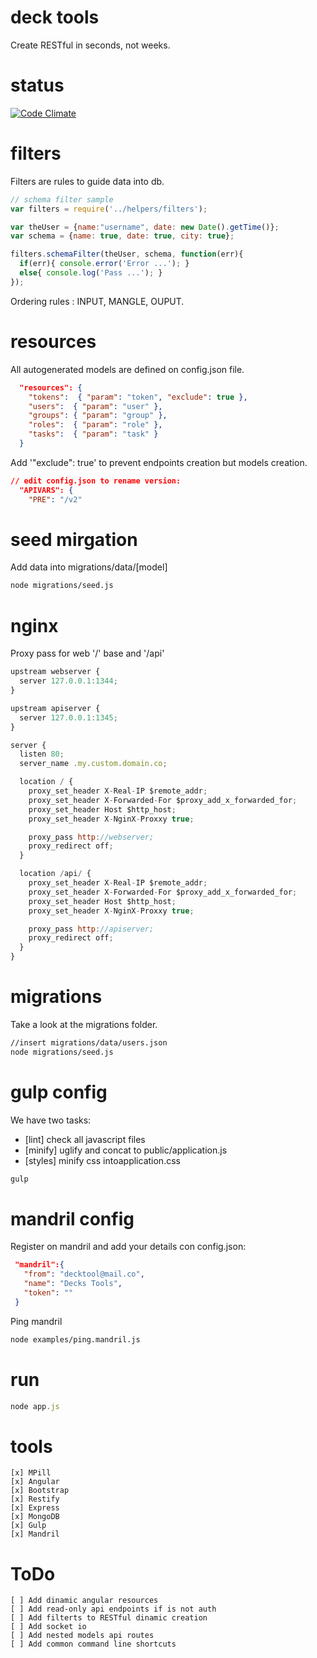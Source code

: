 deck tools
===
Create RESTful in seconds, not weeks.

status
===
[![Code Climate](https://codeclimate.com/github/MoNoApps/deck/badges/gpa.svg)](https://codeclimate.com/github/MoNoApps/deck)


filters
===
Filters are rules to guide data into db.
`````js
// schema filter sample
var filters = require('../helpers/filters');

var theUser = {name:"username", date: new Date().getTime()};
var schema = {name: true, date: true, city: true};

filters.schemaFilter(theUser, schema, function(err){
  if(err){ console.error('Error ...'); }
  else{ console.log('Pass ...'); }
});
``````
Ordering rules : INPUT, MANGLE,  OUPUT.

resources
===
All autogenerated models are defined on config.json file.
`````json
  "resources": {
    "tokens":  { "param": "token", "exclude": true },
    "users":  { "param": "user" },
    "groups": { "param": "group" },
    "roles":  { "param": "role" },
    "tasks":  { "param": "task" }
  }
`````
Add '"exclude": true' to prevent endpoints creation but models creation.

`````json
// edit config.json to rename version:
  "APIVARS": {
    "PRE": "/v2"
`````

seed mirgation
===
Add data into migrations/data/[model]

`````sh
node migrations/seed.js
`````

nginx
===
Proxy pass for web '/' base and '/api'
`````js
upstream webserver {
  server 127.0.0.1:1344;
}

upstream apiserver {
  server 127.0.0.1:1345;
}

server {
  listen 80;
  server_name .my.custom.domain.co;

  location / {
    proxy_set_header X-Real-IP $remote_addr;
    proxy_set_header X-Forwarded-For $proxy_add_x_forwarded_for;
    proxy_set_header Host $http_host;
    proxy_set_header X-NginX-Proxxy true;

    proxy_pass http://webserver;
    proxy_redirect off;
  }

  location /api/ {
    proxy_set_header X-Real-IP $remote_addr;
    proxy_set_header X-Forwarded-For $proxy_add_x_forwarded_for;
    proxy_set_header Host $http_host;
    proxy_set_header X-NginX-Proxxy true;

    proxy_pass http://apiserver;
    proxy_redirect off;
  }
}
`````
migrations
===
Take a look at the migrations folder.
`````sh
//insert migrations/data/users.json
node migrations/seed.js
`````

gulp config
===
We have two tasks:
  * [lint] check all javascript files
  * [minify] uglify and concat to public/application.js
  * [styles] minify css intoapplication.css

`````sh
gulp
`````

mandril config
===
Register on mandril and add your details con config.json:
`````json
 "mandril":{
   "from": "decktool@mail.co",
   "name": "Decks Tools",
   "token": ""
 }
`````

Ping mandril
`````sh
node examples/ping.mandril.js
`````

run
===
`````js
node app.js
`````

tools
===
`````text
[x] MPill
[x] Angular
[x] Bootstrap
[x] Restify
[x] Express
[x] MongoDB
[x] Gulp 
[x] Mandril
`````

ToDo
===
`````text
[ ] Add dinamic angular resources
[ ] Add read-only api endpoints if is not auth
[ ] Add filterts to RESTful dinamic creation
[ ] Add socket io
[ ] Add nested models api routes
[ ] Add common command line shortcuts
`````
